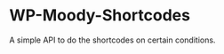 WP-Moody-Shortcodes
=========================

A simple API to do the shortcodes on certain conditions.
